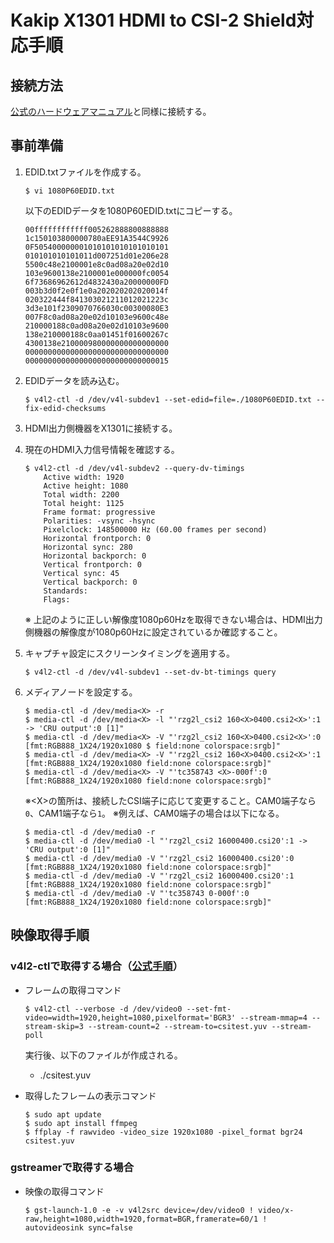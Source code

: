 # Kakip X1301 HDMI to CSI-2 Shield対応手順

## 接続方法

[公式のハードウェアマニュアル](https://suptronics.com/Raspberrypi/Interface/x1301-v1.1_hardware.html)と同様に接続する。

## 事前準備

1. EDID.txtファイルを作成する。
    ```
    $ vi 1080P60EDID.txt
    ```

    以下のEDIDデータを1080P60EDID.txtにコピーする。
    ```
    00ffffffffffff005262888800888888
    1c150103800000780aEE91A3544C9926
    0F505400000001010101010101010101
    010101010101011d007251d01e206e28
    5500c48e2100001e8c0ad08a20e02d10
    103e9600138e2100001e000000fc0054
    6f73686962612d4832430a20000000FD
    003b3d0f2e0f1e0a202020202020014f
    020322444f841303021211012021223c
    3d3e101f2309070766030c00300080E3
    007F8c0ad08a20e02d10103e9600c48e
    210000188c0ad08a20e02d10103e9600
    138e210000188c0aa01451f01600267c
    4300138e210000980000000000000000
    00000000000000000000000000000000
    00000000000000000000000000000015
    ```

2. EDIDデータを読み込む。

    ```
    $ v4l2-ctl -d /dev/v4l-subdev1 --set-edid=file=./1080P60EDID.txt --fix-edid-checksums
    ```

3. HDMI出力側機器をX1301に接続する。

4. 現在のHDMI入力信号情報を確認する。

    ```
    $ v4l2-ctl -d /dev/v4l-subdev2 --query-dv-timings
        Active width: 1920
        Active height: 1080
        Total width: 2200
        Total height: 1125
        Frame format: progressive
        Polarities: -vsync -hsync
        Pixelclock: 148500000 Hz (60.00 frames per second)
        Horizontal frontporch: 0
        Horizontal sync: 280
        Horizontal backporch: 0
        Vertical frontporch: 0
        Vertical sync: 45
        Vertical backporch: 0
        Standards:
        Flags:
    ```
    ※ 上記のように正しい解像度1080p60Hzを取得できない場合は、HDMI出力側機器の解像度が1080p60Hzに設定されているか確認すること。

5. キャプチャ設定にスクリーンタイミングを適用する。

    ```
    $ v4l2-ctl -d /dev/v4l-subdev1 --set-dv-bt-timings query
    ```

6. メディアノードを設定する。

    ```
    $ media-ctl -d /dev/media<X> -r
    $ media-ctl -d /dev/media<X> -l "'rzg2l_csi2 160<X>0400.csi2<X>':1 -> 'CRU output':0 [1]"
    $ media-ctl -d /dev/media<X> -V "'rzg2l_csi2 160<X>0400.csi2<X>':0 [fmt:RGB888_1X24/1920x1080 $ field:none colorspace:srgb]"
    $ media-ctl -d /dev/media<X> -V "'rzg2l_csi2 160<X>0400.csi2<X>':1 [fmt:RGB888_1X24/1920x1080 field:none colorspace:srgb]"
    $ media-ctl -d /dev/media<X> -V "'tc358743 <X>-000f':0 [fmt:RGB888_1X24/1920x1080 field:none colorspace:srgb]"
    ```

    ※\<X>の箇所は、接続したCSI端子に応じて変更すること。CAM0端子なら`0`、CAM1端子なら`1`。
    ※例えば、CAM0端子の場合は以下になる。

    ```
    $ media-ctl -d /dev/media0 -r
    $ media-ctl -d /dev/media0 -l "'rzg2l_csi2 16000400.csi20':1 -> 'CRU output':0 [1]"
    $ media-ctl -d /dev/media0 -V "'rzg2l_csi2 16000400.csi20':0 [fmt:RGB888_1X24/1920x1080 field:none colorspace:srgb]"
    $ media-ctl -d /dev/media0 -V "'rzg2l_csi2 16000400.csi20':1 [fmt:RGB888_1X24/1920x1080 field:none colorspace:srgb]"
    $ media-ctl -d /dev/media0 -V "'tc358743 0-000f':0 [fmt:RGB888_1X24/1920x1080 field:none colorspace:srgb]"
    ```

## 映像取得手順

### v4l2-ctlで取得する場合（[公式手順](https://suptronics.com/Raspberrypi/Interface/x1301-v1.1_software.html)）
- フレームの取得コマンド 
    ```
    $ v4l2-ctl --verbose -d /dev/video0 --set-fmt-video=width=1920,height=1080,pixelformat='BGR3' --stream-mmap=4 --stream-skip=3 --stream-count=2 --stream-to=csitest.yuv --stream-poll
    ```

    実行後、以下のファイルが作成される。
    - ./csitest.yuv

- 取得したフレームの表示コマンド
    ```
    $ sudo apt update
    $ sudo apt install ffmpeg
    $ ffplay -f rawvideo -video_size 1920x1080 -pixel_format bgr24 csitest.yuv
    ```

### gstreamerで取得する場合
- 映像の取得コマンド

    ```
    $ gst-launch-1.0 -e -v v4l2src device=/dev/video0 ! video/x-raw,height=1080,width=1920,format=BGR,framerate=60/1 ! autovideosink sync=false
    ```
 